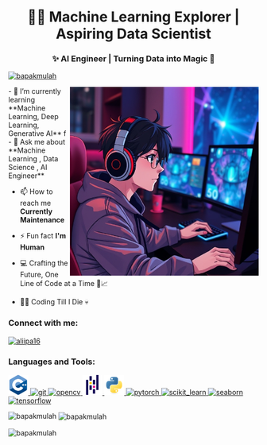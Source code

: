 <h1 align="center">👨‍💻 Machine Learning Explorer | Aspiring Data Scientist</h1>
<h3 align="center">✨ AI Engineer | Turning Data into Magic 🌟</h3>

<p align="left"> <a href="https://github.com/ryo-ma/github-profile-trophy"><img src="https://github-profile-trophy.vercel.app/?username=bapakmulah" alt="bapakmulah" /></a> </p>
<img alt='coding' align='right' width=380 src='https://github.com/BapakmuLah/Image-Folder/blob/a37f8e92320f12de49e461ed14e16c9529515d4a/Anime-coding-aesthetic.jpg'>
- 🌱 I’m currently learning **Machine Learning, Deep Learning, Generative AI**
f
- 💬 Ask me about **Machine Learning , Data Science , AI Engineer**

- 📫 How to reach me **Currently Maintenance**

- ⚡ Fun fact **I'm Human**
  
- 💻 Crafting the Future, One Line of Code at a Time 🧠📈
  
- 👨‍💻 Coding Till I Die 💀

<h3 align="left">Connect with me:</h3>
<p align="left">
<a href="https://www.leetcode.com/aliipa16" target="blank"><img align="center" src="https://raw.githubusercontent.com/rahuldkjain/github-profile-readme-generator/master/src/images/icons/Social/leet-code.svg" alt="aliipa16" height="30" width="40" /></a>
</p>

<h3 align="left">Languages and Tools:</h3>
<p align="left"> <a href="https://www.w3schools.com/cpp/" target="_blank" rel="noreferrer"> <img src="https://raw.githubusercontent.com/devicons/devicon/master/icons/cplusplus/cplusplus-original.svg" alt="cplusplus" width="40" height="40"/> </a> <a href="https://git-scm.com/" target="_blank" rel="noreferrer"> <img src="https://www.vectorlogo.zone/logos/git-scm/git-scm-icon.svg" alt="git" width="40" height="40"/> </a> <a href="https://opencv.org/" target="_blank" rel="noreferrer"> <img src="https://www.vectorlogo.zone/logos/opencv/opencv-icon.svg" alt="opencv" width="40" height="40"/> </a> <a href="https://pandas.pydata.org/" target="_blank" rel="noreferrer"> <img src="https://raw.githubusercontent.com/devicons/devicon/2ae2a900d2f041da66e950e4d48052658d850630/icons/pandas/pandas-original.svg" alt="pandas" width="40" height="40"/> </a> <a href="https://www.python.org" target="_blank" rel="noreferrer"> <img src="https://raw.githubusercontent.com/devicons/devicon/master/icons/python/python-original.svg" alt="python" width="40" height="40"/> </a> <a href="https://pytorch.org/" target="_blank" rel="noreferrer"> <img src="https://www.vectorlogo.zone/logos/pytorch/pytorch-icon.svg" alt="pytorch" width="40" height="40"/> </a> <a href="https://scikit-learn.org/" target="_blank" rel="noreferrer"> <img src="https://upload.wikimedia.org/wikipedia/commons/0/05/Scikit_learn_logo_small.svg" alt="scikit_learn" width="40" height="40"/> </a> <a href="https://seaborn.pydata.org/" target="_blank" rel="noreferrer"> <img src="https://seaborn.pydata.org/_images/logo-mark-lightbg.svg" alt="seaborn" width="40" height="40"/> </a> <a href="https://www.tensorflow.org" target="_blank" rel="noreferrer"> <img src="https://www.vectorlogo.zone/logos/tensorflow/tensorflow-icon.svg" alt="tensorflow" width="40" height="40"/> </a> </p>

<p><img align="left" src="https://github-readme-stats.vercel.app/api/top-langs?username=bapakmulah&show_icons=true&locale=en&layout=compact" alt="bapakmulah" /></p>

<p>&nbsp;<img align="center" src="https://github-readme-stats.vercel.app/api?username=bapakmulah&show_icons=true&locale=en" alt="bapakmulah" /></p>

<p><img align="center" src="https://github-readme-streak-stats.herokuapp.com/?user=bapakmulah&" alt="bapakmulah" /></p>

